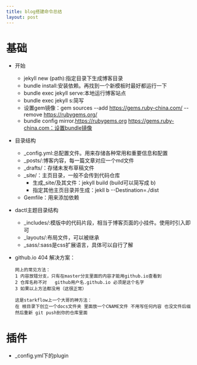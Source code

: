 ```yaml
---
title: blog搭建命令总结
layout: post
---
```


# 基础

- 开始
    - jekyll new (path):指定目录下生成博客目录
    - bundle install:安装依赖。再找到一个新模板时最好都运行一下
    - bundle exec jekyll serve:本地运行博客站点
    - bundle exec jekyll s:简写
    - 设置gem镜像：gem sources --add https://gems.ruby-china.com/ --remove https://rubygems.org/
    - bundle config mirror.https://rubygems.org https://gems.ruby-china.com：设置bundle镜像


- 目录结构
    - _config.yml:总配置文件。用来存储各种常用和重要信息和配置
    - _posts/:博客内容，每一篇文章对应一个md文件
    - _drafts/：存储未发布草稿文件
    - _site/：主页目录，一般不会传到代码仓库
        - 生成_site/及其文件：jekyll build   (build可以简写成 b)
        - 指定其他主页目录并生成：jekll b --Destination=./dist
    - Gemfile：用来添加依赖

- dactl主题目录结构
    - _includes/:模版中的代码片段，相当于博客页面的小挂件。使用时引入即可
    - _layouts/:布局文件，可以被继承
    - _sass/:sass是css扩展语言，具体可以自行了解

- github.io 404 解决方案：
    ```
    网上的常见方法：
    1 内容放错分支，只有在master分支里面的内容才能用github.io查看到
    2 仓库名称不对   github用户名.github.io 必须是这个名字
    3 如果以上方法都没用（这很正常）

    这是starkflow上一个大哥的神方法：
    在 根目录下创立一个docs文件夹 里面放一个CNAME文件 不用写任何内容 也没文件后缀
    然后重新 git push到你的仓库里面
    ```

# 插件

- _config.yml下的plugin